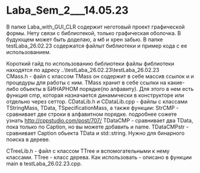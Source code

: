 # Laba_Sem_2___14.05.23

В папке Laba_with_GUI_CLR содержит неготовый проект графической формы. Нету связи с библиотекой, только графическая оболочка. В будующем может быть доделаю, а мб и хрен забью.
В папке testLaba_26.02.23 содержатся файлыт  библиотеки и пример кода с ее использованием.

Короткий гайд по использованию библиотеки
файлы фиблиотеки находятся по адресу \..\testLaba_26.02.23\testLaba_26.02.23\
CMass.h - файл с классом TMass он содержит в себе массив ссылок и и процедуры для работы с ним.
  TMass хранит в себе ссылки на какие-либо обьекты в БИНАРНОМ порядке(по алфавиту). Для этого в нем есть функция cmp, которая назначается динамически в конструкторе или отдельно через сеттор.
CDataLib.h и CDataLib.cpp - файлы с классами TStringMass, TData, TSpecificationMass,  а также функции:
StrCMP - сравнивает две строки в алфавитном порядке. подробнее сожете узнать http://cppstudio.com/post/707/
TDataCMP - сравнивает два TData, пока только по Caption, но вы можете добавить и name.
TDataCMPstr - сравнивает Caption обьекта TData и std::string. Нужно для бинарного поиска в дереве.

CTreeLib.h - файл с классом TTree и вспомогательными к нему классами.
TTree - класс дерева. Как использовать - описано в функции main в testLaba_26.02.23.cpp.
